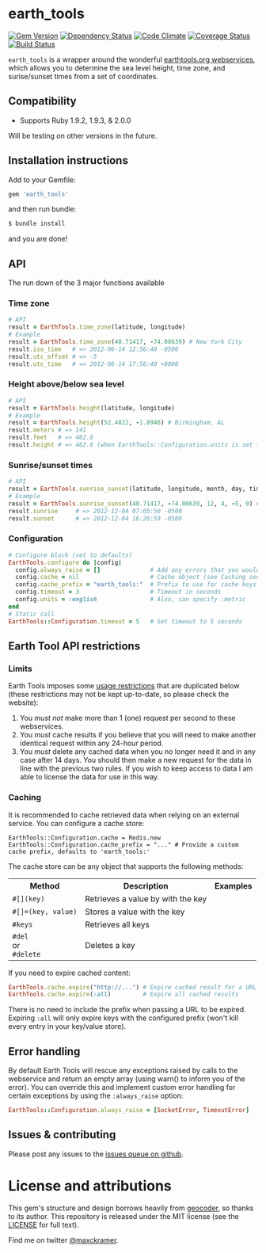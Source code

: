 ﻿# earth_tools
[![Gem Version](https://badge.fury.io/rb/earth_tools.png)](http://badge.fury.io/rb/earth_tools) [![Dependency Status](https://gemnasium.com/mckramer/earth_tools.png?travis)](https://gemnasium.com/mckramer/earth_tools) [![Code Climate](https://codeclimate.com/github/mckramer/earth_tools.png)](https://codeclimate.com/github/mckramer/earth_tools) [![Coverage Status](https://img.shields.io/coveralls/mckramer/earth_tools.svg)](https://coveralls.io/r/mckramer/earth_tools?branch=master) [![Build Status](https://secure.travis-ci.org/mckramer/earth_tools.png?branch=master)](http://travis-ci.org/mckramer/earth_tools)

`earth_tools` is a wrapper around the wonderful [earthtools.org webservices](http://www.earthtools.org/webservices.htm), which allows you to determine the sea level height, time zone, and surise/sunset times from a set of coordinates.

## Compatibility

* Supports Ruby 1.9.2, 1.9.3, & 2.0.0

Will be testing on other versions in the future.

## Installation instructions

Add to your Gemfile:

```ruby
gem 'earth_tools'
```

and then run bundle:

```sh
$ bundle install
```

and you are done!

## API

The run down of the 3 major functions available

### Time zone

```ruby
# API
result = EarthTools.time_zone(latitude, longitude)
# Example
result = EarthTools.time_zone(40.71417, -74.00639) # New York City
result.iso_time   # => 2012-06-14 12:56:40 -0500
result.utc_offset # => -5
result.utc_time   # => 2012-06-14 17:56:40 +0000
```

### Height above/below sea level

```ruby
# API
result = EarthTools.height(latitude, longitude)
# Example
result = EarthTools.height(52.4822, -1.8946) # Birmingham, AL
result.meters # => 141
result.feet   # => 462.6
result.height # => 462.6 (when EarthTools::Configuration.units is set to :english units)
```

### Sunrise/sunset times

```ruby
# API
result = EarthTools.sunrise_sunset(latitude, longitude, month, day, timezone, dst)
# Example
result = EarthTools.sunrise_sunset(40.71417, -74.00639, 12, 4, -5, 0) # New York City, December 4th
result.sunrise     # => 2012-12-04 07:05:50 -0500
result.sunset      # => 2012-12-04 16:26:59 -0500
```

### Configuration

```ruby
# Configure block (set to defaults)
EarthTools.configure do |config|
  config.always_raise = []              # Add any errors that you would like to be custom handled, see "Error handling" section below
  config.cache = nil                    # Cache object (see Caching section for what methods are required)
  config.cache_prefix = "earth_tools:"  # Prefix to use for cache keys
  config.timeout = 3                    # Timeout in seconds
  config.units = :english               # Also, can specify :metric
end
# Static call
EarthTools::Configuration.timeout = 5   # Set timeout to 5 seconds
```

## Earth Tool API restrictions

### Limits

Earth Tools imposes some [usage restrictions](http://www.earthtools.org/webservices.htm#usage) that are duplicated below (these restrictions may not be kept up-to-date, so please check the website):

1. You *must not* make more than 1 (one) request per second to these webservices.
2. You *must* cache results if you believe that you will need to make another identical request within any 24-hour period.
3. You *must* delete any cached data when you no longer need it and in any case after 14 days. You should then make a new request for the data in line with the previous two rules. If you wish to keep access to data I am able to license the data for use in this way.

### Caching

It is recommended to cache retrieved data when relying on an external service. You can configure a cache store:

    EarthTools::Configuration.cache = Redis.new
    EarthTools::Configuration.cache_prefix = "..." # Provide a custom cache prefix, defaults to 'earth_tools:'

The cache store can be any object that supports the following methods:

<table>
    <tr>
        <th>Method</th><th>Description</th><th>Examples</th>
    </tr>
    <tr>
        <td><code>#[](key)</code></td><td>Retrieves a value by with the key</td><td></td>
    </tr>
    <tr>
        <td><code>#[]=(key, value)</code></td><td>Stores a value with the key</td><td></td>
    </tr>
    <tr>
        <td><code>#keys</code></td><td>Retrieves all keys</td><td></td>
    </tr>
    <tr>
        <td>
            <div><code>#del</code></div>
            <div>or</div>
            <div><code>#delete</code></div>
        </td>
        <td>Deletes a key</td>
        <td></td>
    </tr>
</table>

If you need to expire cached content:

```ruby
EarthTools.cache.expire("http://...") # Expire cached result for a URL
EarthTools.cache.expire(:all)         # Expire all cached results
```

There is no need to include the prefix when passing a URL to be expired. Expiring `:all` will only expire keys with the configured prefix (won't kill every entry in your key/value store).

## Error handling

By default Earth Tools will rescue any exceptions raised by calls to the webservice and return an empty array (using warn() to inform you of the error). You can override this and implement custom error handling for certain exceptions by using the `:always_raise` option:

```ruby
EarthTools::Configuration.always_raise = [SocketError, TimeoutError]
```

## Issues & contributing

Please post any issues to the [issues queue on github](https://github.com/mckramer/earth_tools/issues).

# License and attributions

This gem's structure and design borrows heavily from [geocoder](https://github.com/alexreisner/geocoder), so thanks to its author. This repository is released under the MIT license (see the [LICENSE](LICENSE) for full text).

Find me on twitter [@maxckramer](https://twitter.com/maxckramer).